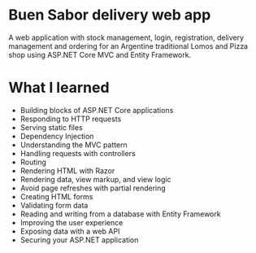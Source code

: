 # Buen Sabor delivery web app

A web application with stock management, login, registration, delivery management and ordering for an Argentine traditional Lomos and Pizza shop using ASP.NET Core MVC and Entity Framework.

# What I learned

- Building blocks of ASP.NET Core applications
- Responding to HTTP requests
- Serving static files
- Dependency Injection
- Understanding the MVC pattern
- Handling requests with controllers
- Routing
- Rendering HTML with Razor
- Rendering data, view markup, and view logic
- Avoid page refreshes with partial rendering
- Creating HTML forms
- Validating form data
- Reading and writing from a database with Entity Framework
- Improving the user experience
- Exposing data with a web API
- Securing your ASP.NET application
